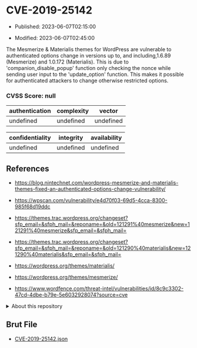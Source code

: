 # CVE-2019-25142

- Published: 2023-06-07T02:15:00

- Modified: 2023-06-07T02:45:00

The Mesmerize & Materialis themes for WordPress are vulnerable to authenticated options change in versions up to, and including,1.6.89 (Mesmerize) and 1.0.172 (Materialis). This is due to 'companion_disable_popup' function only checking the nonce while sending user input to the 'update_option' function. This makes it possible for authenticated attackers to change otherwise restricted options.

### CVSS Score: **null**

| authentication | complexity | vector |
| --- | --- | --- |
| undefined | undefined | undefined |

| confidentiality | integrity | availability |
| --- | --- | --- |
| undefined | undefined | undefined |

## References

* https://blog.nintechnet.com/wordpress-mesmerize-and-materialis-themes-fixed-an-authenticated-options-change-vulnerability/

* https://wpscan.com/vulnerability/e4d70f03-69d5-4cca-8300-985f68d19ddc

* https://themes.trac.wordpress.org/changeset?sfp_email=&sfph_mail=&reponame=&old=121291%40mesmerize&new=121291%40mesmerize&sfp_email=&sfph_mail=

* https://themes.trac.wordpress.org/changeset?sfp_email=&sfph_mail=&reponame=&old=121290%40materialis&new=121290%40materialis&sfp_email=&sfph_mail=

* https://wordpress.org/themes/materialis/

* https://wordpress.org/themes/mesmerize/

* https://www.wordfence.com/threat-intel/vulnerabilities/id/8c9c3302-47cd-4dbe-b79e-5e6032928074?source=cve

<details>
<summary>About this repository</summary> 

  This repository is part of the project [Live Hack CVE](https://github.com/Live-Hack-CVE). Main website can be found [www.live-hack.org](https://www.live-hack.org) 
  
  Made by [Sn0wAlice](https://github.com/Sn0wAlice) for the people that care about security and need to have a feed of the latest CVEs. Hope you enjoy it, don't forget to star the repo and follow me on [Twitter](https://twitter.com/Sn0wAlice) and [Github](https://github.com/Sn0wAlice). And that is my [personnal website](https://www.alice-snow.me/)

  - [Home Page](https://github.com/Live-Hack-CVE)
  - [Framework](https://github.com/Live-Hack-CVE/cve-framework)
  - [CVE database](https://github.com/Live-Hack-CVE/full_database)
  - [Changelog](https://github.com/Live-Hack-CVE/Changelog)
</details>

## Brut File

* [CVE-2019-25142.json](https://raw.githubusercontent.com/Live-Hack-CVE/full_database/main/cves/2019/CVE-2019-25142.json)

